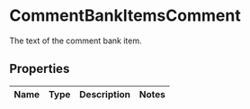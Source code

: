 

# CommentBankItemsComment

The text of the comment bank item.

## Properties

| Name | Type | Description | Notes |
|------------ | ------------- | ------------- | -------------|



